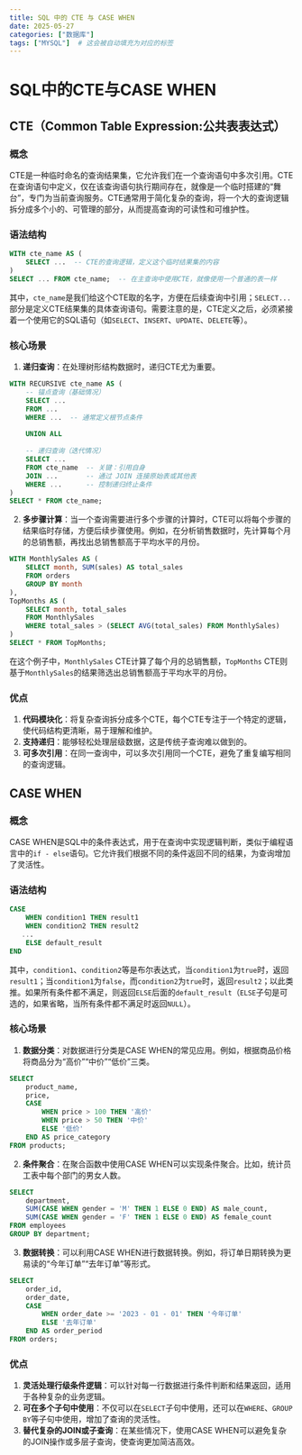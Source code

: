 ```yaml
---
title: SQL 中的 CTE 与 CASE WHEN
date: 2025-05-27
categories: ["数据库"]
tags: ["MYSQL"]  # 这会被自动填充为对应的标签
---
```


# SQL中的CTE与CASE WHEN
## CTE（Common Table Expression:公共表表达式）
### 概念
CTE是一种临时命名的查询结果集，它允许我们在一个查询语句中多次引用。CTE在查询语句中定义，仅在该查询语句执行期间存在，就像是一个临时搭建的“舞台”，专门为当前查询服务。CTE通常用于简化复杂的查询，将一个大的查询逻辑拆分成多个小的、可管理的部分，从而提高查询的可读性和可维护性。

### 语法结构
```sql
WITH cte_name AS (
    SELECT ...  -- CTE的查询逻辑，定义这个临时结果集的内容
)
SELECT ... FROM cte_name;  -- 在主查询中使用CTE，就像使用一个普通的表一样
```
其中，`cte_name`是我们给这个CTE取的名字，方便在后续查询中引用；`SELECT...`部分是定义CTE结果集的具体查询语句。需要注意的是，CTE定义之后，必须紧接着一个使用它的SQL语句（如`SELECT`、`INSERT`、`UPDATE`、`DELETE`等）。

### 核心场景
1. **递归查询**：在处理树形结构数据时，递归CTE尤为重要。
```sql
WITH RECURSIVE cte_name AS (
    -- 锚点查询（基础情况）
    SELECT ...
    FROM ...
    WHERE ...  -- 通常定义根节点条件
    
    UNION ALL
    
    -- 递归查询（迭代情况）
    SELECT ...
    FROM cte_name  -- 关键：引用自身
    JOIN ...       -- 通过 JOIN 连接原始表或其他表
    WHERE ...      -- 控制递归终止条件
)
SELECT * FROM cte_name;
```
2. **多步骤计算**：当一个查询需要进行多个步骤的计算时，CTE可以将每个步骤的结果临时存储，方便后续步骤使用。例如，在分析销售数据时，先计算每个月的总销售额，再找出总销售额高于平均水平的月份。
```sql
WITH MonthlySales AS (
    SELECT month, SUM(sales) AS total_sales
    FROM orders 
    GROUP BY month
),
TopMonths AS (
    SELECT month, total_sales
    FROM MonthlySales 
    WHERE total_sales > (SELECT AVG(total_sales) FROM MonthlySales)
)
SELECT * FROM TopMonths;
```
在这个例子中，`MonthlySales` CTE计算了每个月的总销售额，`TopMonths` CTE则基于`MonthlySales`的结果筛选出总销售额高于平均水平的月份。

### 优点
1. **代码模块化**：将复杂查询拆分成多个CTE，每个CTE专注于一个特定的逻辑，使代码结构更清晰，易于理解和维护。
2. **支持递归**：能够轻松处理层级数据，这是传统子查询难以做到的。
3. **可多次引用**：在同一查询中，可以多次引用同一个CTE，避免了重复编写相同的查询逻辑。

## CASE WHEN
### 概念
CASE WHEN是SQL中的条件表达式，用于在查询中实现逻辑判断，类似于编程语言中的`if - else`语句。它允许我们根据不同的条件返回不同的结果，为查询增加了灵活性。

### 语法结构
```sql
CASE
    WHEN condition1 THEN result1
    WHEN condition2 THEN result2
   ...
    ELSE default_result
END
```
其中，`condition1`、`condition2`等是布尔表达式，当`condition1`为`true`时，返回`result1`；当`condition1`为`false`，而`condition2`为`true`时，返回`result2`；以此类推。如果所有条件都不满足，则返回`ELSE`后面的`default_result`（`ELSE`子句是可选的，如果省略，当所有条件都不满足时返回`NULL`）。

### 核心场景
1. **数据分类**：对数据进行分类是CASE WHEN的常见应用。例如，根据商品价格将商品分为“高价”“中价”“低价”三类。
```sql
SELECT 
    product_name,
    price,
    CASE 
        WHEN price > 100 THEN '高价'
        WHEN price > 50 THEN '中价'
        ELSE '低价'
    END AS price_category
FROM products;
```
2. **条件聚合**：在聚合函数中使用CASE WHEN可以实现条件聚合。比如，统计员工表中每个部门的男女人数。
```sql
SELECT 
    department,
    SUM(CASE WHEN gender = 'M' THEN 1 ELSE 0 END) AS male_count,
    SUM(CASE WHEN gender = 'F' THEN 1 ELSE 0 END) AS female_count
FROM employees 
GROUP BY department;
```
3. **数据转换**：可以利用CASE WHEN进行数据转换。例如，将订单日期转换为更易读的“今年订单”“去年订单”等形式。
```sql
SELECT 
    order_id,
    order_date,
    CASE 
        WHEN order_date >= '2023 - 01 - 01' THEN '今年订单'
        ELSE '去年订单'
    END AS order_period
FROM orders;
```

### 优点
1. **灵活处理行级条件逻辑**：可以针对每一行数据进行条件判断和结果返回，适用于各种复杂的业务逻辑。
2. **可在多个子句中使用**：不仅可以在`SELECT`子句中使用，还可以在`WHERE`、`GROUP BY`等子句中使用，增加了查询的灵活性。
3. **替代复杂的JOIN或子查询**：在某些情况下，使用CASE WHEN可以避免复杂的JOIN操作或多层子查询，使查询更加简洁高效。